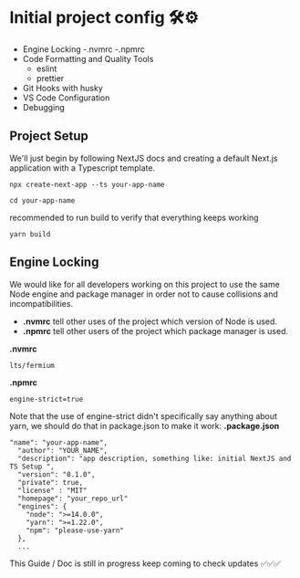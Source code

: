 

# Initial project config 🛠️⚙️
- Engine Locking
    -.nvmrc
    -.npmrc
- Code Formatting and Quality Tools
    - eslint
    - prettier
- Git Hooks with husky
- VS Code Configuration
- Debugging

## Project Setup
We'll just begin by following NextJS docs and creating a default Next.js application with a Typescript template.
```
npx create-next-app --ts your-app-name

cd your-app-name
```
recommended to run build to verify that everything keeps working
```
yarn build
```
## Engine Locking
We would like for all developers working on this project to use the same Node engine and package manager in order not to cause collisions and incompatibilities.
- **.nvmrc** tell other uses of the project which version of Node is used.
- **.npmrc** tell other users of the project which package manager is used.

**.nvmrc**
```
lts/fermium
```
**.npmrc**
```
engine-strict=true
```
Note that the use of engine-strict didn't specifically say anything about yarn, we should do that in package.json to make it work:
**.package.json**
```
"name": "your-app-name",
  "author": "YOUR_NAME",
  "description": "app description, something like: initial NextJS and TS Setup ",
  "version": "0.1.0",
  "private": true,
  "license" : "MIT"
  "homepage": "your_repo_url"
  "engines": {
    "node": ">=14.0.0",
    "yarn": ">=1.22.0",
    "npm": "please-use-yarn"
  },
  ...
```

This Guide / Doc is still in progress keep coming to check updates ✅✅✅


